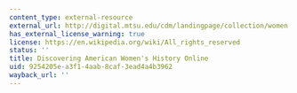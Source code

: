 ```yaml
---
content_type: external-resource
external_url: http://digital.mtsu.edu/cdm/landingpage/collection/women
has_external_license_warning: true
license: https://en.wikipedia.org/wiki/All_rights_reserved
status: ''
title: Discovering American Women's History Online
uid: 9254205e-a3f1-4aab-8caf-3ead4a4b3962
wayback_url: ''
---
```

